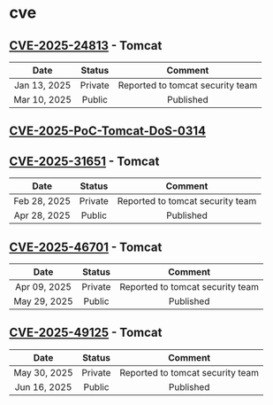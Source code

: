 # cve
## [CVE-2025-24813](https://github.com/gregk4sec/CVE-2025-24813) - Tomcat
|Date|Status|Comment|
|:--:|:--:|:--:|
|Jan 13, 2025|Private|Reported to tomcat security team|
|Mar 10, 2025|Public|Published|

## [CVE-2025-PoC-Tomcat-DoS-0314](https://github.com/gregk4sec/CVE-2025-PoC-Tomcat-DoS-0314)

## [CVE-2025-31651](https://github.com/gregk4sec/CVE-2025-31651) - Tomcat
|Date|Status|Comment|
|:--:|:--:|:--:|
|Feb 28, 2025|Private|Reported to tomcat security team|
|Apr 28, 2025|Public|Published|

## [CVE-2025-46701](https://github.com/gregk4sec/CVE-2025-46701) - Tomcat
|Date|Status|Comment|
|:--:|:--:|:--:|
|Apr 09, 2025|Private|Reported to tomcat security team|
|May 29, 2025|Public|Published|

## [CVE-2025-49125](https://github.com/gregk4sec/CVE-2025-49125) - Tomcat
|Date|Status|Comment|
|:--:|:--:|:--:|
|May 30, 2025|Private|Reported to tomcat security team|
|Jun 16, 2025|Public|Published|

